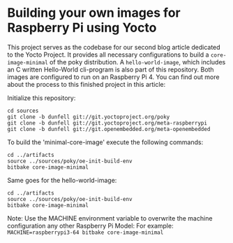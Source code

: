 # Building your own images for Raspberry Pi using Yocto 

This project serves as the codebase for our second blog article dedicated to the Yocto Project.
It provides all necessary configurations  to build a `core-image-minimal` of the poky distribution.
A `hello-world-image`, which includes an C written Hello-World cli-program is also part of this repository.
Both images are configured to run on an Raspberry Pi 4.
You can find out more about the process to this finished project in this article: <link>

Initialize this repository:
```
cd sources
git clone -b dunfell git://git.yoctoproject.org/poky
git clone -b dunfell git://git.yoctoproject.org/meta-raspberrypi
git clone -b dunfell git://git.openembedded.org/meta-openembedded
```

To build the 'minimal-core-image' execute the following commands:

```
cd ../artifacts
source ../sources/poky/oe-init-build-env
bitbake core-image-minimal
```

Same goes for the hello-world-image:

``` 
cd ../artifacts
source ../sources/poky/oe-init-build-env
bitbake core-image-minimal
```

Note: Use the MACHINE environment variable to overwrite the machine configuration any other Raspberry Pi Model:
For example: `MACHINE=raspberrypi3-64 bitbake core-image-minimal`
